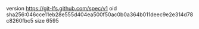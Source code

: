 version https://git-lfs.github.com/spec/v1
oid sha256:046cce11eb28e555d404ea500f50ac0b0a364b011deec9e2e314d78c8260fbc5
size 6595

